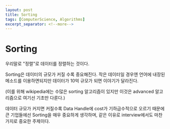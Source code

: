 ```yaml
---
layout: post
title: Sorting
tags: [ComputerScience, Algorithms]
excerpt_separator: <!--more-->
---
```


# Sorting

우리말로 "정렬"로 데이터를 정렬하는 것이다.

Sorting은 데이터의 규모가 커질 수록 중요해진다. 작은 데이터일 경우엔 언어에 내장된 메소드를 이용하면되지만 데이터가 10억 규모가 되면 이야기가 달라진다.

(이를 위해 wikipedia에는 수많은 sorting 알고리즘이 있지만 이것은 advanced 알고리즘으로 여기선 기초만 다룬다.)

데이터 규모가 커지면 커질수록 Data Handle에 cost가 기하급수적으로 오르기 때문에 큰 기업들에선 Sorting을 매우 중요하게 생각하며, 같은 이유로 interview에서도 마찬가지로 중요한 주제이다.

<!--more-->